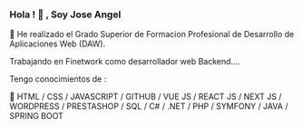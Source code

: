 ### Hola ! 👋 , Soy  Jose Angel 

🌱  He realizado el Grado Superior de Formacion Profesional de Desarrollo de Aplicaciones Web (DAW). 

   Trabajando en Finetwork como desarrollador web Backend.... 
   
   Tengo conocimientos de :

🤔   HTML / CSS / JAVASCRIPT / GITHUB / VUE JS / REACT JS / NEXT JS / 
    WORDPRESS / PRESTASHOP /
    SQL / C# / .NET /
    PHP / SYMFONY / JAVA / SPRING BOOT
   



<!--
**JoseAngelAl/JoseAngelAl** is a ✨ _special_ ✨ repository because its `README.md` (this file) appears on your GitHub profile.

Here are some ideas to get you started:

- 🔭 I’m currently working on ...
- 🌱 I’m currently learning ...
- 👯 I’m looking to collaborate on ...
- 🤔 I’m looking for help with ...
- 💬 Ask me about ...
- 📫 How to reach me: ...
- 😄 Pronouns: ...
- ⚡ Fun fact: ...
-->
